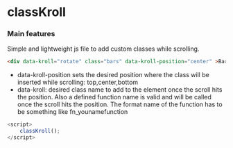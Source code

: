 # classKroll

### Main features
Simple and lightweight js file to add custom classes while scrolling.

```html 
<div data-kroll="rotate" class="bars" data-kroll-position="center" >Bar content</div> 
```

* data-kroll-position sets the desired position where the class will be inserted while scrolling: top,center,bottom
* data-kroll: desired class name to add to the element once the scroll hits the position. Also a defined function name is valid and will be called once the scroll hits the position. The format name of the function has to be something like fn_younamefunction 


```javascript
<script>
    classKroll();
</script>
```
